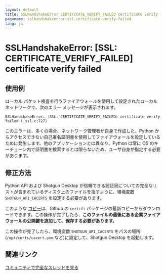 ```yaml
---
layout: default
title: SSLHandshakeError CERTIFICATE_VERIFY_FAILED certificate verify failed
pagename: sslhandshakeerror-ssl-certificate-verify-failed
lang: ja
---
```


# SSLHandshakeError: [SSL: CERTIFICATE_VERIFY_FAILED] certificate verify failed

## 使用例

ローカル パケット検査を行うファイアウォールを使用して設定されたローカル ネットワークで、次のエラー メッセージが表示されます。 

```
SSLHandshakeError: [SSL: CERTIFICATE_VERIFY_FAILED] certificate verify failed (_ssl.c:727)
```

このエラーは、多くの場合、ネットワーク管理者が自身で作成した、Python からアクセスできない自己署名証明書を使用してファイアウォールを設定しているために発生します。他のアプリケーションとは異なり、Python は常に OS のキーチェーン内で証明書を検索するとは限らないため、ユーザ自身が指定する必要があります。

## 修正方法

Python API および Shotgun Desktop が信頼できる認証局についての完全なリストが含まれているディスク上のファイルを指すように、環境変数 `SHOTGUN_API_CACERTS` を設定する必要があります。

このような [コピー](https://github.com/certifi/python-certifi/blob/master/certifi/cacert.pem)は、Github の `certifi` パッケージの最新コピーからダウンロードできます。この操作が完了したら、**このファイルの最後にある企業ファイアウォールの公開鍵を追加して、保存する必要があります。**

この操作が完了したら、環境変数 `SHOTGUN_API_CACERTS` をパスの場所(`/opt/certs/cacert.pem` など)に設定して、Shotgun Desktop を起動します。

## 関連リンク

[コミュニティで完全なスレッドを見る](https://community.shotgridsoftware.com/t/using-shotgun-desktop-behind-an-firewall-with-ssl-introspection/11434)
